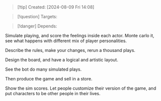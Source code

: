 
>[!tip] Created: [2024-08-09 Fri 14:08]

>[!question] Targets: 

>[!danger] Depends: 

Simulate playing, and score the feelings inside each actor.
Monte carlo it, see what happens with different mix of player personalities.

Describe the rules, make your changes, rerun a thousand plays.

Design the board, and have a logical and artistic layout.

See the bot do many simulated plays.

Then produce the game and sell in a store.

Show the sim scores.  Let people customize their version of the game, and put characters to be other people in their lives.